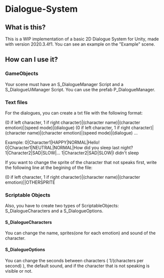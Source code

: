 # Dialogue-System
 
## What is this?

This is a WIP implementation of a basic 2D Dialogue System for Unity, made with version 2020.3.4f1. You can see an example on the "Example" scene.

## How can I use it?


### GameObjects


Your scene must have an S_DialogueManager Script and a S_DialogueUiManager Script. You can use the prefab P_DialogueManager.


### Text files


For the dialogues, you can create a txt file with the following format:


(0 if left character, 1 if right character)|(character name)|(character emotion)|(speed mode)|(dialogue)
(0 if left character, 1 if right character)|(character name)|(character emotion)|(speed mode)|(dialogue)
...


Example:
0|Character1|HAPPY|NORMAL|Hello!
0|Character1|NEUTRAL|NORMAL|How did you sleep last night?
1|Character2|SAD|SLOW|...
1|Character2|SAD|SLOW|I didn't sleep


If you want to change the sprite of the character that not speaks first, write the following line at the begining of the file:


(0 if left character, 1 if right character)|(character name)|(character emotion)||OTHERSPRITE

### Scriptable Objects


Also, you have to create two types of ScriptableObjects: S_DialogueCharacters and a S_DialogueOptions.

#### S_DialogueCharacters 


You can change the name, sprites(one for each emotion) and sound of the character.

#### S_DialogueOptions


You can change the seconds between characters ( 1/(characters per second) ), the default sound, and if the character that is not speaking is visible or not.




